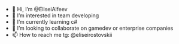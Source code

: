 - 👋 Hi, I’m @EliseiAlfeev
- 👀 I’m interested in team developing
- 🌱 I’m currently learning c#
- 💞️ I’m looking to collaborate on gamedev or enterprise companies
- 📫 How to reach me tg: @eliseirostovskii

<!---
EliseiAlfeev/EliseiAlfeev is a ✨ special ✨ repository because its `README.md` (this file) appears on your GitHub profile.
You can click the Preview link to take a look at your changes.
--->
